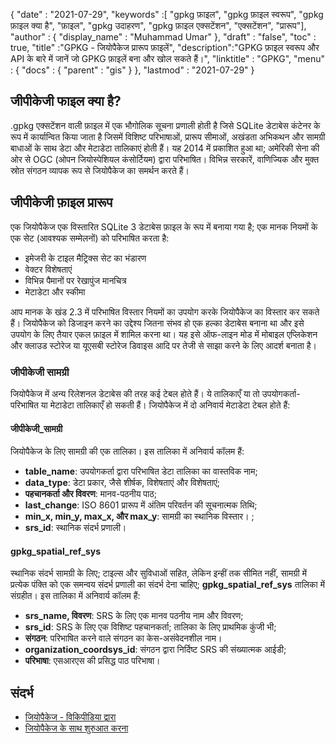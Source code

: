 {
  "date" : "2021-07-29",
  "keywords" :[ "gpkg फ़ाइल", "gpkg फ़ाइल स्वरूप", "gpkg फ़ाइल क्या है", "फ़ाइल", "gpkg उदाहरण", "gpkg फ़ाइल एक्सटेंशन", "एक्सटेंशन", "प्रारूप"],
  "author" : {
    "display_name" : "Muhammad Umar"
},
  "draft" : "false",
  "toc" : true,
  "title" :"GPKG - जियोपैकेज प्रारूप फ़ाइलें",
  "description":"GPKG फ़ाइल स्वरूप और API के बारे में जानें जो GPKG फ़ाइलें बना और खोल सकते हैं।",
  "linktitle" : "GPKG",
  "menu" : {
    "docs" : {
      "parent" : "gis"
}
},
  "lastmod" : "2021-07-29"
}

## जीपीकेजी फाइल क्या है?
.gpkg एक्सटेंशन वाली फ़ाइल में एक भौगोलिक सूचना प्रणाली होती है जिसे SQLite डेटाबेस कंटेनर के रूप में कार्यान्वित किया जाता है जिसमें विशिष्ट परिभाषाओं, प्रारूप सीमाओं, अखंडता अभिकथन और सामग्री बाधाओं के साथ डेटा और मेटाडेटा तालिकाएं होती हैं। यह 2014 में प्रकाशित हुआ था; अमेरिकी सेना की ओर से OGC (ओपन जियोस्पेशियल कंसोर्टियम) द्वारा परिभाषित। विभिन्न सरकारें, वाणिज्यिक और मुक्त स्रोत संगठन व्यापक रूप से जियोपैकेज का समर्थन करते हैं।

## जीपीकेजी फ़ाइल प्रारूप
एक जियोपैकेज एक विस्तारित SQLite 3 डेटाबेस फ़ाइल के रूप में बनाया गया है; एक मानक नियमों के एक सेट (आवश्यक सम्मेलनों) को परिभाषित करता है:
- इमेजरी के टाइल मैट्रिक्स सेट का भंडारण
- वेक्टर विशेषताएं
- विभिन्न पैमानों पर रेखापुंज मानचित्र
- मेटाडेटा और स्कीमा

आप मानक के खंड 2.3 में परिभाषित विस्तार नियमों का उपयोग करके जियोपैकेज का विस्तार कर सकते हैं। जियोपैकेज को डिजाइन करने का उद्देश्य जितना संभव हो एक हल्का डेटाबेस बनाना था और इसे उपयोग के लिए तैयार एकल फ़ाइल में शामिल करना था। यह इसे ऑफ-लाइन मोड में मोबाइल एप्लिकेशन और क्लाउड स्टोरेज या यूएसबी स्टोरेज डिवाइस आदि पर तेजी से साझा करने के लिए आदर्श बनाता है।

### जीपीकेजी सामग्री
जियोपैकेज में अन्य रिलेशनल डेटाबेस की तरह कई टेबल होते हैं। ये तालिकाएँ या तो उपयोगकर्ता-परिभाषित या मेटाडेटा तालिकाएँ हो सकती हैं। जियोपैकेज में दो अनिवार्य मेटाडेटा टेबल होते हैं:

#### जीपीकेजी_सामग्री
जियोपैकेज के लिए सामग्री की एक तालिका। इस तालिका में अनिवार्य कॉलम हैं:

- **table_name**: उपयोगकर्ता द्वारा परिभाषित डेटा तालिका का वास्तविक नाम;
- **data_type**: डेटा प्रकार, जैसे शीर्षक, विशेषताएं और विशेषताएं;
- **पहचानकर्ता और विवरण**: मानव-पठनीय पाठ;
- **last_change**: ISO 8601 प्रारूप में अंतिम परिवर्तन की सूचनात्मक तिथि;
- **min_x, min_y, max_x, और max_y**: सामग्री का स्थानिक विस्तार। ;
- **srs_id**: स्थानिक संदर्भ प्रणाली।

#### gpkg_spatial_ref_sys
स्थानिक संदर्भ सामग्री के लिए; टाइल्स और सुविधाओं सहित, लेकिन इन्हीं तक सीमित नहीं, सामग्री में प्रत्येक पंक्ति को एक समन्वय संदर्भ प्रणाली का संदर्भ देना चाहिए; **gpkg_spatial_ref_sys** तालिका में संग्रहीत। इस तालिका में अनिवार्य कॉलम हैं:

- **srs_name, विवरण**: SRS के लिए एक मानव पठनीय नाम और विवरण;
- **srs_id**: SRS के लिए एक विशिष्ट पहचानकर्ता; तालिका के लिए प्राथमिक कुंजी भी;
- **संगठन**: परिभाषित करने वाले संगठन का केस-असंवेदनशील नाम।
- **organization_coordsys_id**: संगठन द्वारा निर्दिष्ट SRS की संख्यात्मक आईडी;
- **परिभाषा**: एसआरएस की प्रसिद्ध पाठ परिभाषा।


## संदर्भ

* [जियोपैकेज - विकिपीडिया द्वारा](https://en.wikipedia.org/wiki/GeoPackage)
* [जियोपैकेज के साथ शुरुआत करना](http://www.geopackage.org/guidance/getting-started.html)


